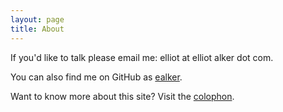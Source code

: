 ```yaml
---
layout: page
title: About
---
```


If you'd like to talk please email me: elliot at elliot alker dot com.

You can also find me on GitHub as [ealker](github.com/ealker).

Want to know more about this site? Visit the [colophon](/colophon).